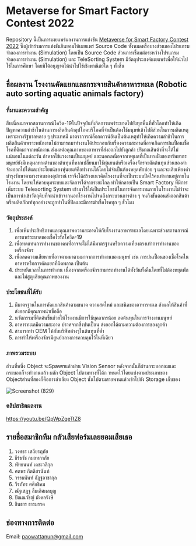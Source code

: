 # Metaverse for Smart Factory Contest 2022
Repository นี้เป็นการเผยแพร่ผลงานการแข่งขัน [Metaverse for Smart Factory Contest 2022](https://smartfactory.hcilab.net/contest/metaverse2022/) ซึ่งผู้เข้าร่วมการแข่งขันยินยอมให้เผยแพร่ Source Code ทั้งหมดหรือบางส่วนของโปรแกรมจำลองการทำงาน (Simulation) โดยเป็น Source Code ส่วนการเชื่อมต่อระหว่างโปรแกรมจำลองการทำงาน (Simulation) และ TeleSorting System  มีวัตถุประสงค์เผยแพร่เพื่อให้นำไปใช้ในการศึกษา โดยมิได้อนุญาตให้นำไปใช้เชิงพาณิชย์ใด ๆ ทั้งสิ้น 

## ชื่อผลงาน โรงงานคัดแยกและกระจายสินค้าอาหารทะเล (Robotic auto sorting aquatic animals factory)
### ที่มาและความสำคัญ
สืบเนื่องมาจากสถานการณ์โควิด-19ในปัจจุบันที่เกิดการแพร่ระบาดไปยังทุกพื้นที่ทั่วโลกทำให้เกิดปัญหาความล่าช้าในด้านการผลิตสินค้าอุปโภคบริโภคที่จำเป็นต้องใช้มนุษย์เข้าไปมีส่วนในการผลิตเหตุเพราะทางรัฐบาลหลาย ๆ ประเทศมี มาตราการณ์ล็อกดาวน์อันเป็นต้นเหตุทำให้เกิดความล่าช้าในการผลิตสินค้าเพราะพนักงานไม่สามารถมาทำงานได้ประกอบกับเรื่องความสะอาดที่อาจเกิดการปนเปื้อนเชื้อโรคที่ติดมาจากพนักงาน ส่งผลต่อคุณภาพของอาหารที่ส่งออกไปยังลูกค้า ปริมาณสินค้าที่จะได้ไม่แน่นอนในแต่ละวัน ถ้าหากใช้แรงงานเป็นมนุษย์ และนอกเหนือจากเหตุผลที่เป็นทางฝั่งของทรัพยากร มนุษย์ยังมีเหตุผลทางด้านของต้นทุนที่หากเปลี่ยนมาใช้หุ่นยนต์หรือเครื่องจักรจะตัดต้นทุนส่วนของค่าจ้างออกไปได้และประโยชน์ของหุ่นยนต์คือทำงานได้โดยไม่จำเป็นต้องหยุดพักบ่อย ๆ และจะเสียเพียงค่าบำรุงรักษาตามวงรอบของอุปกรณ์ เราจึงได้สร้างแนวคิดโรงงานที่จะเป็นระบบปิดไร้คนทำงานอยู่ภายในโรงงาน โดยจะให้ควบคุมระบบและจัดการได้จากระยะไกล ทำให้กลายเป็น Smart Factory ที่มีการเพิ่มระบบ Telesorting System เข้ามาใช้ให้เป็นประโยชน์ในการจัดการงานภายในโรงงานไม่ว่าจะเป็นการนำเข้าวัตถุดิบที่จะนำเข้าจากนอกโรงงานไปจนถึงกระบวนการต่าง ๆ จนถึงขั้นตอนส่งออกสินค้าหรือผลิตภัณฑ์ทุกอย่างจะถูกทำในที่ปิดและมีการฆ่าเชื้อโรคทุก ๆ ชั่วโมง
### วัตถุประสงค์
1. เพื่อเพิ่มประสิทธิภาพและคุณภาพความสะอาดให้กับโรงงานอาหารทะเลโดยเฉพาะช่วงสถานการณ์การแพร่ระบาดของเชื้อไวรัสโควิด-19
2. เพื่อทดแทนการทำงานของคนที่อาจจะไม่ได้มีมาตรฐานหรือความเที่ยงตรงเท่าการทำงานของเครื่องจักร
3. เพื่อลดความเสียหายที่อาจตามมาตามมาจากการทำงานของมนุษย์ เช่น การปนเปื้อนของเชื้อโรคในอาหารหรือการคัดแยกที่ผิดพลาด เป็นต้น
4. ประหยัดเวลาในการทำงาน เนื่องจากเครื่องจักรสามารถทำงานได้ทั้งวันทั้งคืนโดยที่ไม่ต้องหยุดพักและไม่สูญเสียคุณภาพของงาน
### ประโยชนที่ได้รับ
1. มีมาตรฐานในการคัดแยกสินค้าตามขนาด ความสดใหม่ และชนิดของอาหารทะเล ส่งผลให้สินค้าที่ส่งออกมีคุณภาพน่าเชื่อถือ
2. นวัตกรรมที่คิดค้นขึ้นช่วยให้โรงงานมีการใช้บุคลากรน้อย ลดต้นทุนในการจ้างงานมนุษย์
3. อาหารทะเลมีความสะอาด ปราศจากสิ่งปนเปื้อน ส่งออกได้ตามความต้องการของลูกค้า
4. สามารถทำ OEM ให้กับบริษัทต่างๆในต้นทุนที่ต่ำ
5. การทำให้เครื่องจักรมีศูนย์กลางการควบคุมไว้ในที่เดียว
### ภาพรวมระบบ 
ส่วนที่หนึ่ง Object จะSpawnแล้วผ่าน Vision Sensor หลังจากนั้นก็ผ่านกระบอกลมและกระบอกก็จะทำงานแล้ว ผลัก Object ไปตามทางที่ได้ก าหนดไว้โดยแบ่งตามประเภทของ Objectส่วนที่สองก็คือการลำเลียง Object นั้นไปตามสายพานแล้วเข้าไปยัง Storage เก็บของ

![Screenshot (829)](https://user-images.githubusercontent.com/114386015/194838668-4f604bbd-bc63-4dba-9ce8-e7f24fd21238.png)

### คลิปสาธิตผลงาน
https://youtu.be/QpWpZqeTtZ8

## รายชื่อสมาชิกทีม กลัวเสียฟอร์มเลยยอมเสียเธอ
1. วงศธร เสถียรฤทัย
2. ธีร์ธวัช กมลทกาภัย
3. พัทธนนท์ เดชะวลีกุล
4. ศตพร กิตติสรนันท์
5. วรรธนันท์ อัฎฐอาชากุล
6. วีรภัทร ศศิอธิคม
7. ณัฐเสฏฐ ลิ้มเลิศผลบุญ
8. ปัณณวัชญ์ มังคลรังษี
9. ชินธาร ธารมรรค
## ช่องทางการติดต่อ
Email: paowattanun@gmail.com

